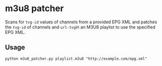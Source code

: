 # m3u8 patcher

Scans for `tvg-id` values of channels from a provided EPG XML and patches the `tvg-id` of channels and `url-tvg`in an M3U8 playlist to use the specified EPG XML.

## Usage

```
python m3u8_patcher.py playlist.m3u8 "http://example.com/epg.xml"
```
